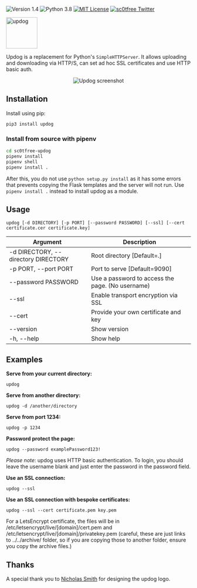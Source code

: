 ![Version 1.4](http://img.shields.io/badge/version-v1.4-green.svg)
![Python 3.8](http://img.shields.io/badge/python-3.8-blue.svg)
[![MIT License](http://img.shields.io/badge/license-MIT%20License-blue.svg)](https://github.com/sc0tfree/updog/blob/master/LICENSE)
[![sc0tfree Twitter](http://img.shields.io/twitter/url/http/shields.io.svg?style=social&label=Follow)](https://twitter.com/sc0tfree)

<p>
  <img src="https://sc0tfree.squarespace.com/s/updog.png" width=85px alt="updog"/>
</p>

Updog is a replacement for Python's `SimpleHTTPServer`. 
It allows uploading and downloading via HTTP/S, 
can set ad hoc SSL certificates and use HTTP basic auth.

<p align="center">
  <img src="https://sc0tfree.squarespace.com/s/updog-screenshot.png" alt="Updog screenshot"/>
</p>

## Installation

Install using pip:

`pip3 install updog`

### Install from source with pipenv

```bash
cd sc0tfree-updog
pipenv install 
pipenv shell
pipenv install .
```

After this, you do not use `python setup.py install` as it has some errors that prevents copying the Flask templates and the server will not run. Use `pipenv install .` instead to install updog as a module.

## Usage

`updog [-d DIRECTORY] [-p PORT] [--password PASSWORD] [--ssl] [--cert certificate.cer certificate.key]`

| Argument                            | Description                                      |
|-------------------------------------|--------------------------------------------------| 
| -d DIRECTORY, --directory DIRECTORY | Root directory [Default=.]                       | 
| -p PORT, --port PORT                | Port to serve [Default=9090]                     |
| --password PASSWORD                 | Use a password to access the page. (No username) |
| --ssl                               | Enable transport encryption via SSL              |
| --cert                              | Provide your own certificate and key             |
| --version                           | Show version                                     |
| -h, --help                          | Show help                                        |

## Examples

**Serve from your current directory:**

`updog`

**Serve from another directory:**

`updog -d /another/directory`

**Serve from port 1234:**

`updog -p 1234`

**Password protect the page:**

`updog --password examplePassword123!`

*Please note*: updog uses HTTP basic authentication.
To login, you should leave the username blank and just
enter the password in the password field.

**Use an SSL connection:**

`updog --ssl`

**Use an SSL connection with bespoke certificates:**

`updog --ssl --cert certificate.pem key.pem`

For a LetsEncrypt certificate, the files will be in /etc/letsencrypt/live/[domain]/cert.pem and /etc/letsencrypt/live/[domain]/privatekey.pem (careful, these are just links to ../../archive/ folder, so if you are copying those to another folder, ensure you copy the archive files.)

## Thanks

A special thank you to [Nicholas Smith](http://nixmith.com) for
designing the updog logo.
